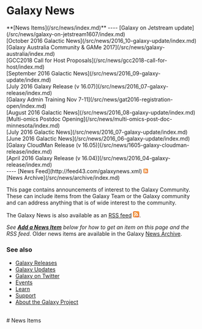 # Galaxy News

<div class='linkbox'>
**[News Items](/src/news/index.md)**
----
[Galaxy on Jetstream update](/src/news/galaxy-on-jetstream1607/index.md)<br />
[October 2016 Galactic News](/src/news/2016_10-galaxy-update/index.md)<br />
[Galaxy Australia Community & GAMe 2017](/src/news/galaxy-australia/index.md)<br />
[GCC2018 Call for Host Proposals](/src/news/gcc2018-call-for-host/index.md)<br />
[September 2016 Galactic News](/src/news/2016_09-galaxy-update/index.md)<br />
[July 2016 Galaxy Release (v 16.07)](/src/news/2016_07-galaxy-release/index.md)<br />
[Galaxy Admin Training Nov 7-11](/src/news/gat2016-registration-open/index.md)<br />
[August 2016 Galactic News](/src/news/2016_08-galaxy-update/index.md)<br />
[Multi-omics Postdoc Opening](/src/news/multi-omics-post-doc-minnesota/index.md)<br />
[July 2016 Galactic News](/src/news/2016_07-galaxy-update/index.md)<br />
[June 2016 Galactic News](/src/news/2016_06-galaxy-update/index.md)<br />
[Galaxy CloudMan Release (v 16.05)](/src/news/1605-galaxy-cloudman-release/index.md)<br />
[April 2016 Galaxy Release (v 16.04)](/src/news/2016_04-galaxy-release/index.md)<br />
----
[News Feed](http://feed43.com/galaxynews.xml) <a href='http://feed43.com/galaxynews.xml'><img src="/src/images/icons/RSSIcon16x16.gif" alt="Galaxy News RSS Feed" height="12" /></a><br />
[News Archive](/src/news/archive/index.md)
</div>

This page contains announcements of interest to the Galaxy Community. These can include items from the Galaxy Team or the Galaxy community and can address anything that is of wide interest to the community.

The Galaxy News is also available as an [RSS feed](http://feed43.com/galaxynews.xml) <a href='http://feed43.com/galaxynews.xml'><img src="/src/images/icons/RSSIcon16x16.gif" /></a>.

*See **[Add a News Item](/src/news/index.md#add_a_news_item)** below for how to get an item on this page and the RSS feed.*
Older news items are available in the Galaxy [News Archive](/src/news/archive/index.md).

### See also

* [Galaxy Releases](/src/dev-news-briefs/index.md)
* [Galaxy Updates](/src/galaxy-updates/index.md)
* [Galaxy on Twitter](/src/galaxy-on-twitter/index.md)
* [Events](/src/events/index.md)
* [Learn](/src/learn/index.md)
* [Support](/src/support/index.md)
* [About the Galaxy Project](/src/galaxy-project/index.md)

<br />
# News Items

<div class='newsItemList'>
